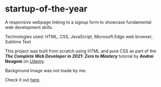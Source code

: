 # startup-of-the-year
A responsive webpage linking to a signup form to showcase fundamental web development skills.

Technologies used: HTML, CSS, JavaScript, Microsoft Edge web browser, Sublime Text

This project was built from scratch using HTML and pure CSS as part of the ***The Complete Web Developer in 2021: Zero to Mastery*** tutorial by **Andrei Neagoie** on [Udemy](https://www.udemy.com/course/the-complete-web-developer-zero-to-mastery/).

Background image was _not_ made by me.

Check it out [here](https://nsellars98.github.io/startup-of-the-year/).
